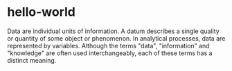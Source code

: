 # hello-world
Data are individual units of information. A datum describes a single quality or quantity of some object or phenomenon. In analytical processes, data are represented by variables. Although the terms "data", "information" and "knowledge" are often used interchangeably, each of these terms has a distinct meaning.
